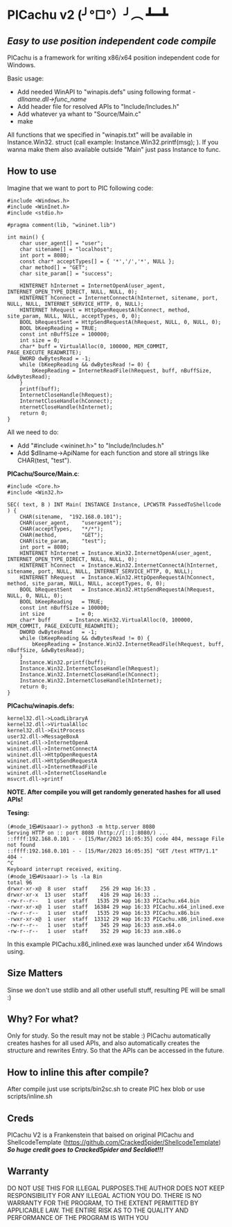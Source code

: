 # PICachu v2     (╯°□°）╯︵ ┻━┻

## _Easy to use position independent code compile_
PICachu is a framework for writing x86/x64 position independent code for Windows.

Basic usage:
- Add needed WinAPI to "winapis.defs" using following format - *dllname.dll->func_name*
- Add header file for resolved APIs to "Include/Includes.h"
- Add whatever ya whant to "Source/Main.c"
- make

All functions that we specified in "winapis.txt" will be available in Instance.Win32. struct (call example: Instance.Win32.printf(msg); ).
If you wanna make them also available outside "Main" just pass Instance to func.

## How to use
Imagine that we want to port to PIC following code:

    #include <Windows.h>
    #include <WinInet.h>
    #include <stdio.h>

    #pragma comment(lib, "wininet.lib")

    int main() {
    	char user_agent[] = "user";
    	char sitename[] = "localhost";
    	int port = 8080;
    	const char* acceptTypes[] = { '*','/','*', NULL };
    	char method[] = "GET";
    	char site_param[] = "success";

    	HINTERNET hInternet = InternetOpenA(user_agent, INTERNET_OPEN_TYPE_DIRECT, NULL, NULL, 0);
    	HINTERNET hConnect = InternetConnectA(hInternet, sitename, port, NULL, NULL, INTERNET_SERVICE_HTTP, 0, NULL);
    	HINTERNET hRequest = HttpOpenRequestA(hConnect, method, site_param, NULL, NULL, acceptTypes, 0, 0);
    	BOOL bRequestSent = HttpSendRequestA(hRequest, NULL, 0, NULL, 0);
    	BOOL bKeepReading = TRUE;
    	const int nBuffSize = 100000;
    	int size = 0;
    	char* buff = VirtualAlloc(0, 100000, MEM_COMMIT, PAGE_EXECUTE_READWRITE);
    	DWORD dwBytesRead = -1;
    	while (bKeepReading && dwBytesRead != 0) {
    		bKeepReading = InternetReadFile(hRequest, buff, nBuffSize, &dwBytesRead);
        }
    	printf(buff);
    	InternetCloseHandle(hRequest);
    	InternetCloseHandle(hConnect);
    	nternetCloseHandle(hInternet);
    	return 0;
    }
All we need to do:
- Add "#include <wininet.h>" to "Include/Includes.h"
- Add $dllname->ApiName for each function and store all strings like CHAR(test, "test").

**PICachu/Source/Main.c**:


    #include <Core.h>
    #include <Win32.h>

    SEC( text, B ) INT Main( INSTANCE Instance, LPCWSTR PassedToShellcode ) {
    	CHAR(sitename, 	"192.168.0.101");
    	CHAR(user_agent, 	"useragent");
    	CHAR(acceptTypes, 	"*/*");
    	CHAR(method, 		"GET");
    	CHAR(site_param, 	"test");
    	int port = 8080;
    	HINTERNET hInternet = Instance.Win32.InternetOpenA(user_agent, INTERNET_OPEN_TYPE_DIRECT, NULL, NULL, 0);
    	HINTERNET hConnect 	= Instance.Win32.InternetConnectA(hInternet, sitename, port, NULL, NULL, INTERNET_SERVICE_HTTP, 0, NULL);
    	HINTERNET hRequest 	= Instance.Win32.HttpOpenRequestA(hConnect, method, site_param, NULL, NULL, acceptTypes, 0, 0);
    	BOOL bRequestSent 	= Instance.Win32.HttpSendRequestA(hRequest, NULL, 0, NULL, 0);
    	BOOL bKeepReading 	= TRUE;
    	const int nBuffSize = 100000;
    	int size 			= 0;
    	char* buff 		= Instance.Win32.VirtualAlloc(0, 100000, MEM_COMMIT, PAGE_EXECUTE_READWRITE);
    	DWORD dwBytesRead 	= -1;
    	while (bKeepReading && dwBytesRead != 0) {
    		bKeepReading = Instance.Win32.InternetReadFile(hRequest, buff, nBuffSize, &dwBytesRead);
        }
    	Instance.Win32.printf(buff);
    	Instance.Win32.InternetCloseHandle(hRequest);
    	Instance.Win32.InternetCloseHandle(hConnect);
    	Instance.Win32.InternetCloseHandle(hInternet);
    	return 0;
    }

**PICachu/winapis.defs:**


    kernel32.dll->LoadLibraryA
    kernel32.dll->VirtualAlloc
    kernel32.dll->ExitProcess
    user32.dll->MessageBoxA
    wininet.dll->InternetOpenA
    wininet.dll->InternetConnectA
    wininet.dll->HttpOpenRequestA
    wininet.dll->HttpSendRequestA
    wininet.dll->InternetReadFile
    wininet.dll->InternetCloseHandle
    msvcrt.dll->printf

**NOTE. After compile you will get randomly generated hashes for all used APIs!**

**Tesing:**

    (#node_1㉿#Usaaar)-> python3 -m http.server 8080
    Serving HTTP on :: port 8080 (http://[::]:8080/) ...
    ::ffff:192.168.0.101 - - [15/Mar/2023 16:05:35] code 404, message File not found
    ::ffff:192.168.0.101 - - [15/Mar/2023 16:05:35] "GET /test HTTP/1.1" 404 -
    ^C
    Keyboard interrupt received, exiting.
    (#node_1㉿#Usaaar)-> ls -la Bin
    total 96
    drwxr-xr-x@  8 user  staff    256 29 мар 16:33 .
    drwxr-xr-x  13 user  staff    416 29 мар 16:33 ..
    -rw-r--r--   1 user  staff   1535 29 мар 16:33 PICachu.x64.bin
    -rwxr-xr-x@  1 user  staff  16384 29 мар 16:33 PICachu.x64_inlined.exe
    -rw-r--r--   1 user  staff   1535 29 мар 16:33 PICachu.x86.bin
    -rwxr-xr-x@  1 user  staff  13312 29 мар 16:33 PICachu.x86_inlined.exe
    -rw-r--r--   1 user  staff    345 29 мар 16:33 asm.x64.o
    -rw-r--r--   1 user  staff    352 29 мар 16:33 asm.x86.o


In this example PICachu.x86_inlined.exe was launched under x64 Windows using.

## Size Matters
Sinse we don't use stdlib and all other usefull stuff, resulting PE will be small :)
## Why? For what?
Only for study. So the result may not be stable :)
PICachu automatically creates hashes for all used APIs, and also automatically creates the structure and rewrites Entry. So that the APIs can be accessed in the future.
## How to inline this after compile?
After compile just use scripts/bin2sc.sh to create PIC hex blob or use scripts/inline.sh
## Creds
PICachu V2 is a Frankenstein that baised on original PICachu and ShellcodeTemplate (https://github.com/Cracked5pider/ShellcodeTemplate)
***So huge credit goes to Cracked5pider and SecIdiot!!!***
## Warranty
DO NOT USE THIS FOR ILLEGAL PURPOSES.THE AUTHOR DOES NOT KEEP RESPONSIBILITY FOR ANY ILLEGAL ACTION YOU DO.
THERE IS NO WARRANTY FOR THE PROGRAM, TO THE EXTENT PERMITTED BY APPLICABLE LAW.
THE ENTIRE RISK AS TO THE QUALITY AND PERFORMANCE OF THE PROGRAM IS WITH YOU
